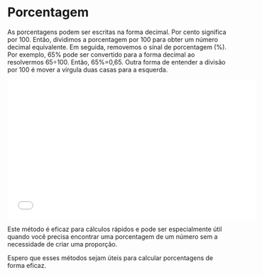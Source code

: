 # Porcentagem

As porcentagens podem ser escritas na forma decimal. Por cento significa por 100. Então, dividimos a porcentagem por 100 para obter um número decimal equivalente. Em seguida, removemos o sinal de porcentagem (%). Por exemplo, 65% pode ser convertido para a forma decimal ao resolvermos 65÷100. Então, 65%=0,65. Outra forma de entender a divisão por 100 é mover a vírgula duas casas para a esquerda.

<iframe width="560" height="315" src="./assets/convertendo.mp4" frameborder="0" allowfullscreen></iframe>



Este método é eficaz para cálculos rápidos e pode ser especialmente útil quando você precisa encontrar uma porcentagem de um número sem a necessidade de criar uma proporção.

Espero que esses métodos sejam úteis para calcular porcentagens de forma eficaz.

